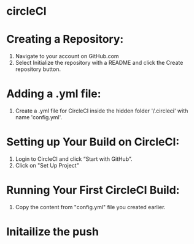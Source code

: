 # circleCI

# Creating a Repository:
1. Navigate to your account on GitHub.com
2. Select Initialize the repository with a README and click the Create repository button.

# Adding a .yml file:
1. Create a .yml file for CircleCI inside the hidden folder '/.circleci' with name 'config.yml'.

# Setting up Your Build on CircleCI:
1. Login to CircleCI and click “Start with GitHub”.
2. Click on "Set Up Project"

# Running Your First CircleCI Build:
1. Copy the content from "config.yml" file you created earlier.

# Initailize the push 